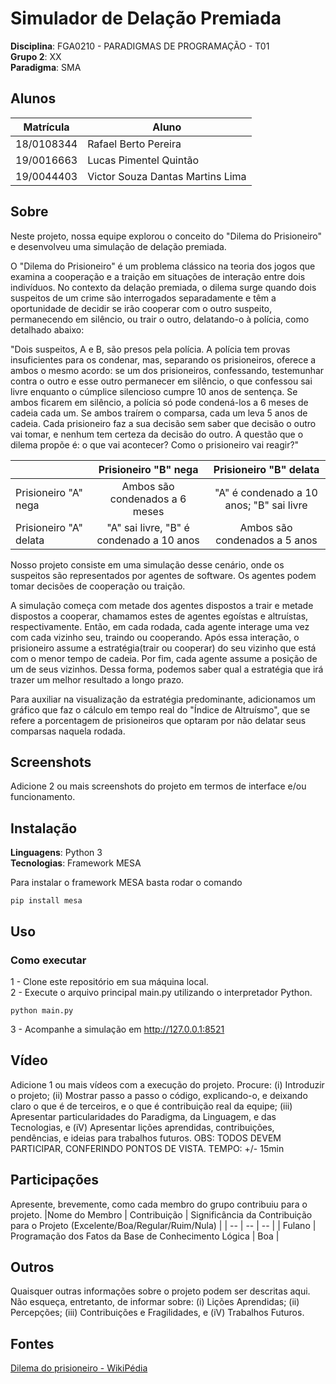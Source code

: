 # Simulador de Delação Premiada

**Disciplina**: FGA0210 - PARADIGMAS DE PROGRAMAÇÃO - T01 <br>
**Grupo 2**: XX<br>
**Paradigma**: SMA<br>

## Alunos
|Matrícula | Aluno |
| -- | -- |
| 18/0108344  |  Rafael Berto Pereira |
| 19/0016663  |  Lucas Pimentel Quintão |
| 19/0044403  |  Victor Souza Dantas Martins Lima |

## Sobre 
Neste projeto, nossa equipe explorou o conceito do "Dilema do Prisioneiro" e desenvolveu uma simulação de delação premiada.<br>

O "Dilema do Prisioneiro" é um problema clássico na teoria dos jogos que examina a cooperação e a traição em situações de interação entre dois indivíduos. No contexto da delação premiada, o dilema surge quando dois suspeitos de um crime são interrogados separadamente e têm a oportunidade de decidir se irão cooperar com o outro suspeito, permanecendo em silêncio, ou trair o outro, delatando-o à polícia, como detalhado abaixo:

"Dois suspeitos, A e B, são presos pela polícia. A polícia tem provas insuficientes para os condenar, mas, separando os prisioneiros, oferece a ambos o mesmo acordo: se um dos prisioneiros, confessando, testemunhar contra o outro e esse outro permanecer em silêncio, o que confessou sai livre enquanto o cúmplice silencioso cumpre 10 anos de sentença. Se ambos ficarem em silêncio, a polícia só pode condená-los a 6 meses de cadeia cada um. Se ambos traírem o comparsa, cada um leva 5 anos de cadeia. Cada prisioneiro faz a sua decisão sem saber que decisão o outro vai tomar, e nenhum tem certeza da decisão do outro. A questão que o dilema propõe é: o que vai acontecer? Como o prisioneiro vai reagir?"

|                         |           Prisioneiro "B" nega           |          Prisioneiro "B" delata          |
|-------------------------|:----------------------------------------:|:----------------------------------------:|
|   Prisioneiro "A" nega  |      Ambos são condenados a 6 meses      | "A" é condenado a 10 anos; "B" sai livre |
| Prisioneiro "A" delata  | "A" sai livre, "B" é condenado a 10 anos |       Ambos são condenados a 5 anos      |

Nosso projeto consiste em uma simulação desse cenário, onde os suspeitos são representados por agentes de software. Os agentes podem tomar decisões de cooperação ou traição.<br>

A simulação começa com metade dos agentes dispostos a trair e metade dispostos a cooperar, chamamos estes de agentes egoístas e altruístas, respectivamente. Então, em cada rodada, cada agente interage uma vez com cada vizinho seu, traindo ou cooperando. Após essa interação, o prisioneiro assume a estratégia(trair ou cooperar) do seu vizinho que está com o menor tempo de cadeia. Por fim, cada agente assume a posição de um de seus vizinhos. Dessa forma, podemos saber qual a estratégia que irá trazer um melhor resultado a longo prazo.

Para auxiliar na visualização da estratégia predominante, adicionamos um gráfico que faz o cálculo em tempo real do "Índice de Altruísmo", que se refere a porcentagem de prisioneiros que optaram por não delatar seus comparsas naquela rodada.



## Screenshots
Adicione 2 ou mais screenshots do projeto em termos de interface e/ou funcionamento.

## Instalação 
**Linguagens**: Python 3<br>
**Tecnologias**: Framework MESA<br>

Para instalar o framework MESA basta rodar o comando 
```
pip install mesa
````

## Uso 
### Como executar
1 - Clone este repositório em sua máquina local.<br>
2 - Execute o arquivo principal main.py utilizando o interpretador Python.
```
python main.py
````
3 - Acompanhe a simulação em http://127.0.0.1:8521

## Vídeo
Adicione 1 ou mais vídeos com a execução do projeto.
Procure: 
(i) Introduzir o projeto;
(ii) Mostrar passo a passo o código, explicando-o, e deixando claro o que é de terceiros, e o que é contribuição real da equipe;
(iii) Apresentar particularidades do Paradigma, da Linguagem, e das Tecnologias, e
(iV) Apresentar lições aprendidas, contribuições, pendências, e ideias para trabalhos futuros.
OBS: TODOS DEVEM PARTICIPAR, CONFERINDO PONTOS DE VISTA.
TEMPO: +/- 15min

## Participações
Apresente, brevemente, como cada membro do grupo contribuiu para o projeto.
|Nome do Membro | Contribuição | Significância da Contribuição para o Projeto (Excelente/Boa/Regular/Ruim/Nula) |
| -- | -- | -- |
| Fulano  |  Programação dos Fatos da Base de Conhecimento Lógica | Boa |

## Outros 
Quaisquer outras informações sobre o projeto podem ser descritas aqui. Não esqueça, entretanto, de informar sobre:
(i) Lições Aprendidas;
(ii) Percepções;
(iii) Contribuições e Fragilidades, e
(iV) Trabalhos Futuros.

## Fontes
[Dilema do prisioneiro - WikiPédia](https://pt.wikipedia.org/wiki/Dilema_do_prisioneiro)
